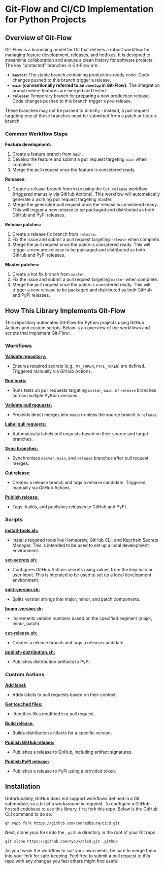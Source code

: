 # Git-Flow and CI/CD Implementation for Python Projects


## Overview of Git-Flow

Git-Flow is a branching model for Git that defines a robust workflow for managing feature development, releases, and hotfixes. It is designed to streamline collaboration and ensure a clean history for software projects. The key "protected" branches in Git-Flow are:

- **`master`:** The stable branch containing production-ready code. Code changes pushed to this branch trigger a release.
- **`main` (conventionally referred to as `develop` in Git-Flow):** The integration branch where features are merged and tested.
- **`release`:** Temporary branch for preparing a new production release. Code changes pushed to this branch trigger a pre-release.

These branches may not be pushed to directly - instead, a pull request targeting one of these branches must be submitted from a patch or feature branch.


### Common Workflow Steps

**Feature development:**

1. Create a feature branch from `main`.
2. Develop the feature and submit a pull request targeting `main` when complete.
3. Merge the pull request once the feature is considered ready.

**Releases:**

1. Create a release branch from `main` using the `Cut release` workflow (triggered manually via GitHub Actions). This workflow will automatically generate a working pull request targeting master.
2. Merge the generated pull request once the release is considered ready. This will trigger a new release to be packaged and distributed as both GitHub and PyPI releases.

**Release patches:**

1. Create a release fix branch from `release`.
2. Fix the issue and submit a pull request targeting `release` when complete.
3. Merge the pull request once the patch is considered ready. This will trigger a new pre-release to be packaged and distributed as both GitHub and PyPI releases.

**Master patches:**

1. Create a hot fix branch from `master`.
2. Fix the issue and submit a pull request targeting `master` when complete.
3. Merge the pull request once the patch is considered ready. This will trigger a new release to be packaged and distributed as both GitHub and PyPI releases.


## How This Library Implements Git-Flow

This repository automates Git-Flow for Python projects using GitHub Actions and custom scripts. Below is an overview of the workflows and scripts that implement Git-Flow:

### Workflows

**[Validate repository:](workflows/validate-repo.yaml)**
   - Ensures required secrets (e.g., `MY_TOKEN`, `PYPI_TOKEN`) are defined. Triggered manually via GitHub Actions.

**[Run tests:](workflows/run-tests.yaml)**
   - Runs tests on pull requests targeting `master`, `main`, or `release` branches across multiple Python versions.

**[Validate pull requests:](workflows/validate-pr.yaml)**
   - Prevents direct merges into `master` unless the source branch is `release`.

**[Label pull requests:](workflows/label-pr.yaml)**
   - Automatically labels pull requests based on their source and target branches.

**[Sync branches:](workflows/sync-branches.yaml)**
   - Synchronizes `master`, `main`, and `release` branches after pull request merges.

**[Cut release:](workflows/cut-release.yaml)**
   - Creates a release branch and tags a release candidate. Triggered manually via GitHub Actions.

**[Publish release:](workflows/publish-release.yaml)**
   - Tags, builds, and publishes releases to GitHub and PyPI.


### Scripts

**[install-tools.sh:](scripts/install-tools.sh)**
   - Installs required tools like Homebrew, GitHub CLI, and Keychain Secrets Manager. This is intended to be used to set up a local development environment.

**[set-secrets.sh:](scripts/set-secrets.sh)**
   - Configures GitHub Actions secrets using values from the keychain or user input. This is intended to be used to set up a local development environment.

**[split-version.sh:](scripts/split-version.sh)**
   - Splits version strings into major, minor, and patch components.

**[bump-version.sh:](scripts/bump-version.sh)**
   - Increments version numbers based on the specified segment (major, minor, patch).

**[cut-release.sh:](scripts/cut-release.sh)**
   - Creates a release branch and tags a release candidate.

**[publish-distribution.sh:](scripts/publish-distribution.sh)**
   - Publishes distribution artifacts to PyPI.


### Custom Actions

**[Add label:](actions/add-label/action.yaml)**
   - Adds labels to pull requests based on their context.

**[Get touched files:](actions/get-touched-files/action.yaml)**
   - Identifies files modified in a pull request.

**[Build release:](actions/build-release/action.yaml)**
   - Builds distribution artifacts for a specific version.

**[Publish GitHub release:](actions/publish-github-release/action.yaml)**
   - Publishes a release to GitHub, including artifact signatures.

**[Publish PyPI release:](actions/publish-pypi-release/action.yaml)**
   - Publishes a release to PyPI using a provided token.


## Installation

Unfortunately, GitHub does not support workflows defined in a Git submodule, so a bit of a workaround is required. To configure a GitHub-hosted codebase to use this library, first fork this repo. Below is the GitHub CLI command to do so:

```shell
gh repo fork https://github.com/conradbzura/cicd.git
```

Next, clone your fork into the `.github` directory in the root of your Git repo:

```shell
git clone https://github.com/<you>/cicd.git .github
```

As you tweak the workflow to suit your own needs, be sure to merge them into your fork for safe-keeping. Feel free to submit a pull request to this repo with any changes you feel others might find useful.
